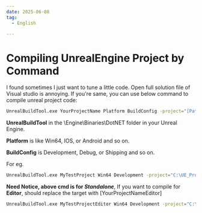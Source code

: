 ```yaml
---
date: 2025-06-08
tag:
  - English

---
```


# Compiling UnrealEngine Project by Command

I found sometimes I just want to tune a little code. Open full solution file of Visual studio is annoying. If you're same, you can use below command to compile unreal project code:

```bash
UnrealBuildTool.exe YourProjectName Platform BuildConfig -project="[Path]\YourProjectName.uproject"
```

**UnrealBuildTool** in the \Engine\Binaries\DotNET folder in your Unreal Engine. 

**Platform** is like Win64, IOS, or Android and so on.

**BuildConfig** is Development, Debug, or Shipping and so on.

For eg.

```bash
UnrealBuildTool.exe MyTestProject Win64 Development -project="C:\UE_Projs\MyTestProject\MyTestProject.uproject"
```

**Need Notice, above cmd is for *Standalone***, If you want to compile for **Editor**, should replace the target with [YourProjectNameEditor]

```bash
UnrealBuildTool.exe MyTestProjectEditor Win64 Development -project="C:\UE_Projs\MyTestProject\MyTestProject.uproject"
```